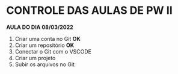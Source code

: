 # CONTROLE DAS AULAS DE PW II

**AULA DO DIA 08/03/2022**

1. Criar uma conta no Git **OK**
2. Criar um repositório **OK**
3. Conectar o Git com o VSCODE
4. Criar um projeto
5. Subir os arquivos no Git